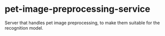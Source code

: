 # pet-image-preprocessing-service
Server that handles pet image preprocessing, to make them suitable for the recognition model.
